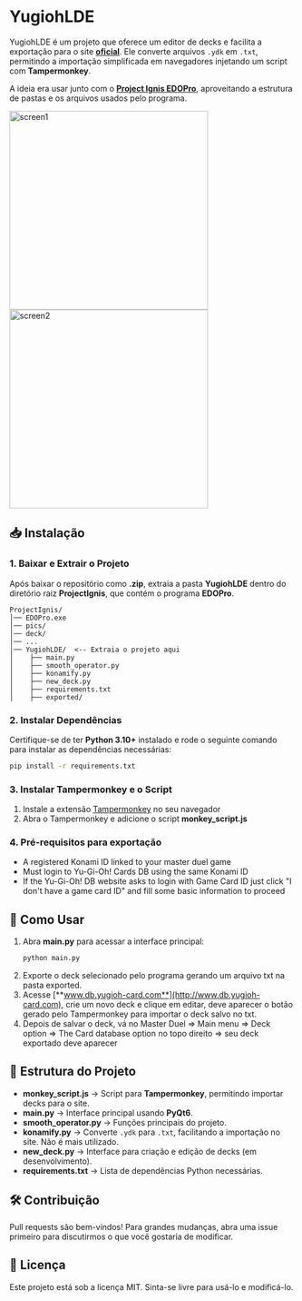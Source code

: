 
# YugiohLDE

YugiohLDE é um projeto que oferece um editor de decks e facilita a exportação para o site [**oficial**](http://www.db.yugioh-card.com). Ele converte arquivos `.ydk` em `.txt`, permitindo a importação simplificada em navegadores injetando um script com **Tampermonkey**.

A ideia era usar junto com o [**Project Ignis EDOPro**](https://projectignis.github.io/index.html), aproveitando a estrutura de pastas e os arquivos usados pelo programa.

<img src="https://imgur.com/UbkUVyg.png" alt="screen1" width="350"><img src="https://imgur.com/Fi4EJUA.png" alt="screen2" width="350">

## 📥 Instalação

### 1. Baixar e Extrair o Projeto

Após baixar o repositório como **.zip**, extraia a pasta **YugiohLDE** dentro do diretório raiz **ProjectIgnis**, que contém o programa **EDOPro**.

```
ProjectIgnis/
│── EDOPro.exe
│── pics/
│── deck/
│── ...
│── YugiohLDE/  <-- Extraia o projeto aqui
│    ├── main.py
│    ├── smooth_operator.py
│    ├── konamify.py
│    ├── new_deck.py
│    ├── requirements.txt
│    ├── exported/
```

### 2. Instalar Dependências

Certifique-se de ter **Python 3.10+** instalado e rode o seguinte comando para instalar as dependências necessárias:

```bash
pip install -r requirements.txt
```

### 3. Instalar Tampermonkey e o Script

1. Instale a extensão [Tampermonkey](https://www.tampermonkey.net/) no seu navegador
2. Abra o Tampermonkey e adicione o script **monkey\_script.js**

### 4. Pré-requisitos para exportação
- A registered Konami ID linked to your master duel game
- Must login to Yu-Gi-Oh! Cards DB using the same Konami ID
- If the Yu-Gi-Oh! DB website asks to login with Game Card ID just click "I don't have a game card ID" and fill some basic information to proceed

## 🚀 Como Usar

1. Abra **main.py** para acessar a interface principal:
   ```bash
   python main.py
   ```
2. Exporte o deck selecionado pelo programa gerando um arquivo txt na pasta exported.
3. Acesse [**www.db.yugioh-card.com**](http://www.db.yugioh-card.com), crie um novo deck e clique em editar, deve aparecer o botão gerado pelo Tampermonkey para importar o deck salvo no txt.
4. Depois de salvar o deck, vá no Master Duel => Main menu => Deck option => The Card database option no topo direito => seu deck exportado deve aparecer

## 📌 Estrutura do Projeto

- **monkey\_script.js** → Script para **Tampermonkey**, permitindo importar decks para o site.
- **main.py** → Interface principal usando **PyQt6**.
- **smooth\_operator.py** → Funções principais do projeto.
- **konamify.py** → Converte `.ydk` para `.txt`, facilitando a importação no site. Não é mais utilizado.
- **new\_deck.py** → Interface para criação e edição de decks (em desenvolvimento).
- **requirements.txt** → Lista de dependências Python necessárias.

## 🛠️ Contribuição

Pull requests são bem-vindos! Para grandes mudanças, abra uma issue primeiro para discutirmos o que você gostaria de modificar.

## 📜 Licença

Este projeto está sob a licença MIT. Sinta-se livre para usá-lo e modificá-lo.

